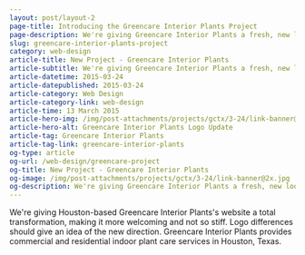 ```yaml
---
layout: post/layout-2
page-title: Introducing the Greencare Interior Plants Project
page-description: We're giving Greencare Interior Plants a fresh, new look
slug: greencare-interior-plants-project
category: web-design
article-title: New Project - Greencare Interior Plants
article-subtitle: We're giving Greencare Interior Plants a fresh, new look
article-datetime: 2015-03-24
article-datepublished: 2015-03-24
article-category: Web Design
article-category-link: web-design
article-time: 13 March 2015
article-hero-img: /img/post-attachments/projects/gctx/3-24/link-banner@2x.jpg
article-hero-alt: Greencare Interior Plants Logo Update
article-tag: Greencare Interior Plants
article-tag-link: greencare-interior-plants
og-type: article
og-url: /web-design/greencare-project
og-title: New Project - Greencare Interior Plants
og-image: /img/post-attachments/projects/gctx/3-24/link-banner@2x.jpg
og-description: We're giving Greencare Interior Plants a fresh, new look
---
```

<p>We're giving Houston-based Greencare Interior Plants's website a total transformation, making it more welcoming and not so stiff. Logo differences should give an idea of the new direction. Greencare Interior Plants provides commercial and residential indoor plant care services in Houston, Texas.</p>